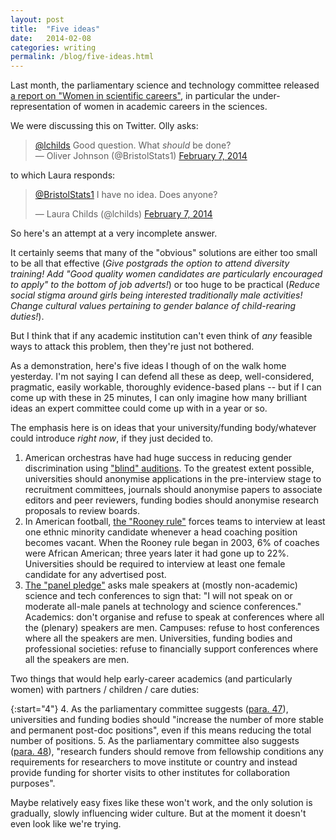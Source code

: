 ```yaml
---
layout: post
title:  "Five ideas"
date:   2014-02-08
categories: writing
permalink: /blog/five-ideas.html
---
```


Last month, the parliamentary science and technology committee released [a report on "Women in scientific careers"](http://www.publications.parliament.uk/pa/cm201314/cmselect/cmsctech/701/70102.htm), in particular the under-representation of women in academic careers in the sciences.

We were discussing this on Twitter. Olly asks:

> [@lchilds](https://twitter.com/lchilds) Good question. What *should* be done?  
> — Oliver Johnson (@BristolStats1) [February 7, 2014](https://twitter.com/BristolStats1/statuses/431798377664102400)

to which Laura responds:

<blockquote class="twitter-tweet"><p lang="en" dir="ltr"><a href="https://twitter.com/BristolStats1?ref_src=twsrc%5Etfw">@BristolStats1</a> I have no idea. Does anyone?</p>&mdash; Laura Childs (@lchilds) <a href="https://twitter.com/lchilds/status/431830774765998080?ref_src=twsrc%5Etfw">February 7, 2014</a></blockquote> <script async src="https://platform.twitter.com/widgets.js" charset="utf-8"></script>

So here's an attempt at a very incomplete answer.

It certainly seems that many of the "obvious" solutions are either too small to be all that effective (_Give postgrads the option to attend diversity training! Add "Good quality women candidates are particularly encouraged to apply" to the bottom of job adverts!_) or too huge to be practical (_Reduce social stigma around girls being interested traditionally male activities! Change cultural values pertaining to gender balance of child-rearing duties!_).

But I think that if any academic institution can't even think of _any_ feasible ways to attack this problem, then they're just not bothered.

As a demonstration, here's five ideas I though of on the walk home yesterday. I'm not saying I can defend all these as deep, well-considered, pragmatic, easily workable, thoroughly evidence-based plans -- but if I can come up with these in 25 minutes, I can only imagine how many brilliant ideas an expert committee could come up with in a year or so.

The emphasis here is on ideas that your university/funding body/whatever could introduce _right now_, if they just decided to.

1. American orchestras have had huge success in reducing gender discrimination using ["blind" auditions](http://en.wikipedia.org/wiki/Blind_audition). To the greatest extent possible, universities should anonymise applications in the pre-interview stage to recruitment committees, journals should anonymise papers to associate editors and peer reviewers, funding bodies should anonymise research proposals to review boards.
2. In American football, [the "Rooney rule"](http://en.wikipedia.org/wiki/Rooney_Rule) forces teams to interview at least one ethnic minority candidate whenever a head coaching position becomes vacant. When the Rooney rule began in 2003, 6% of coaches were African American; three years later it had gone up to 22%. Universities should be required to interview at least one female candidate for any advertised post.
3. [The "panel pledge"](http://www.theatlantic.com/technology/archive/2013/01/a-simple-suggestion-to-help-phase-out-all-male-panels-at-tech-conferences/266837/) asks male speakers at (mostly non-academic) science and tech conferences to sign that: "I will not speak on or moderate all-male panels at technology and science conferences." Academics: don't organise and refuse to speak at conferences where all the (plenary) speakers are men. Campuses: refuse to host conferences where all the speakers are men. Universities, funding bodies and professional societies: refuse to financially support conferences where all the speakers are men.

Two things that would help early-career academics (and particularly women) with partners / children / care duties:

{:start="4"}
4. As the parliamentary committee suggests ([para. 47](http://www.publications.parliament.uk/pa/cm201314/cmselect/cmsctech/701/70107.htm)), universities and funding bodies should "increase the number of more stable and permanent post-doc positions", even if this means reducing the total number of positions.
5. As the parliamentary committee also suggests ([para. 48](http://www.publications.parliament.uk/pa/cm201314/cmselect/cmsctech/701/70107.htm)), "research funders should remove from fellowship conditions any requirements for researchers to move institute or country and instead provide funding for shorter visits to other institutes for collaboration purposes".

Maybe relatively easy fixes like these won't work, and the only solution is gradually, slowly influencing wider culture. But at the moment it doesn't even look like we're trying.
